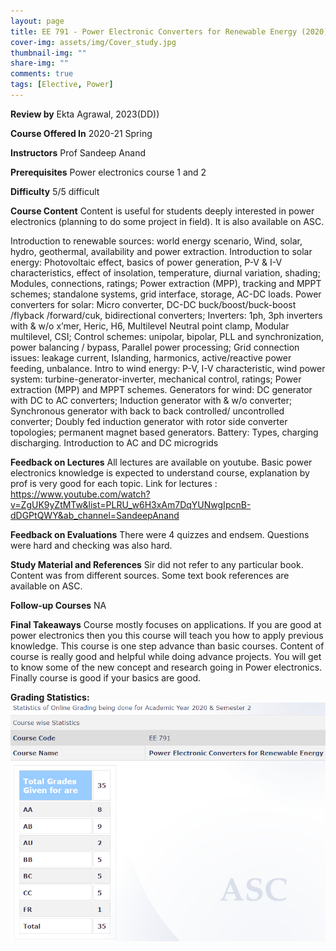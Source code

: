 ```yaml
---
layout: page
title: EE 791 - Power Electronic Converters for Renewable Energy (2020)
cover-img: assets/img/Cover_study.jpg
thumbnail-img: ""
share-img: ""
comments: true
tags: [Elective, Power]
---
```


**Review by**
Ekta Agrawal, 2023(DD))

**Course Offered In**
2020-21 Spring


**Instructors**
Prof Sandeep Anand

**Prerequisites**
Power electronics course 1 and 2

**Difficulty**
5/5  difficult

**Course Content**
Content is useful for students deeply interested in power electronics (planning to do some project in field). It is also available on ASC.

Introduction to renewable sources: world energy scenario, Wind, solar, hydro, geothermal, availability and power extraction. Introduction to solar energy: Photovoltaic effect, basics of power generation, P-V & I-V characteristics, effect of insolation, temperature, diurnal variation, shading; Modules, connections, ratings; Power extraction (MPP), tracking and MPPT schemes; standalone systems, grid interface, storage, AC-DC loads. Power converters for solar: Micro converter, DC-DC buck/boost/buck-boost /flyback /forward/cuk, bidirectional converters; Inverters: 1ph, 3ph inverters with & w/o x’mer, Heric, H6, Multilevel Neutral point clamp, Modular multilevel, CSI; Control schemes: unipolar, bipolar, PLL and synchronization, power balancing / bypass, Parallel power processing; Grid connection issues: leakage current, Islanding, harmonics, active/reactive power feeding, unbalance. Intro to wind energy: P-V, I-V characteristic, wind power system: turbine-generator-inverter, mechanical control, ratings; Power extraction (MPP) and MPPT schemes. Generators for wind: DC generator with DC to AC converters; Induction generator with & w/o converter; Synchronous generator with back to back controlled/ uncontrolled converter; Doubly fed induction generator with rotor side converter topologies; permanent magnet based generators. Battery: Types, charging discharging. Introduction to AC and DC microgrids

 
**Feedback on Lectures**
All lectures are available on youtube. Basic power electronics knowledge is expected to understand course, explanation by prof is very good for each topic.
Link for lectures : https://www.youtube.com/watch?v=ZgUK9yZtMTw&list=PLRU_w6H3xAm7DqYUNwgIpcnB-dDGPtQWY&ab_channel=SandeepAnand

**Feedback on Evaluations**
There were 4 quizzes and endsem. Questions were hard and checking was also hard.



**Study Material and References**
Sir did not refer to any particular book. Content was from different sources. Some text book references are available on ASC.


**Follow-up Courses**
NA


**Final Takeaways**
Course mostly focuses on applications. If you are good at power electronics then you this course will teach you how to apply previous knowledge.  This course is one step advance than basic courses. Content of course is really good and helpful while doing advance projects.  You will get to know some of the new concept and research going in Power electronics. 
Finally course is good if your basics are good.


**Grading Statistics:**
![Grades](EE791_2020_grades.png)
